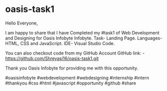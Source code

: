 # oasis-task1
Hello Everyone,

I am happy to share that I have Completed my #task1  of Web Development and Designing for Oasis Infobyte Infobyte.
Task- Landing Page.
Languages-HTML, CSS and JavaScript.
IDE- Visual Studio Code.

You can also checkout code from my GitHub Account
GitHub link: - https://github.com/Shreyasi16/oasis-task1.git


Thank you Oasis Infobyte for providing me with this opportunity.

#oasisinfobyte #webdevelopment #webdesigning #internship #intern #thankyou #css #html #javascript #opportunity #github #share
